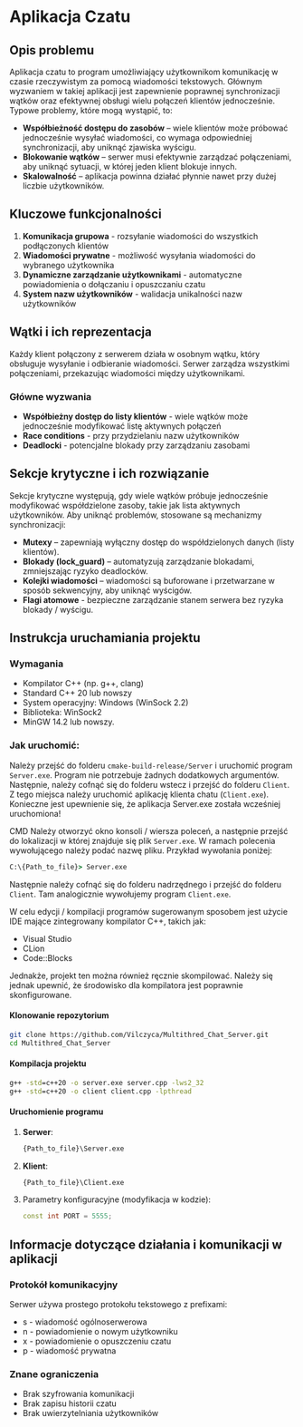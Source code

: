 # Aplikacja Czatu  

## Opis problemu  
Aplikacja czatu to program umożliwiający użytkownikom komunikację w czasie rzeczywistym za pomocą wiadomości tekstowych. Głównym wyzwaniem w takiej aplikacji jest zapewnienie poprawnej synchronizacji wątków oraz efektywnej obsługi wielu połączeń klientów jednocześnie. Typowe problemy, które mogą wystąpić, to:  

- **Współbieżność dostępu do zasobów** – wiele klientów może próbować jednocześnie wysyłać wiadomości, co wymaga odpowiedniej synchronizacji, aby uniknąć zjawiska wyścigu.  
- **Blokowanie wątków** – serwer musi efektywnie zarządzać połączeniami, aby uniknąć sytuacji, w której jeden klient blokuje innych.  
- **Skalowalność** – aplikacja powinna działać płynnie nawet przy dużej liczbie użytkowników.
  
## Kluczowe funkcjonalności
1. **Komunikacja grupowa** - rozsyłanie wiadomości do wszystkich podłączonych klientów
2. **Wiadomości prywatne** - możliwość wysyłania wiadomości do wybranego użytkownika
3. **Dynamiczne zarządzanie użytkownikami** - automatyczne powiadomienia o dołączaniu i opuszczaniu czatu
4. **System nazw użytkowników** - walidacja unikalności nazw użytkowników
   
## Wątki i ich reprezentacja  
Każdy klient połączony z serwerem działa w osobnym wątku, który obsługuje wysyłanie i odbieranie wiadomości. Serwer zarządza wszystkimi połączeniami, przekazując wiadomości między użytkownikami.  

### Główne wyzwania
- **Współbieżny dostęp do listy klientów** - wiele wątków może jednocześnie modyfikować listę aktywnych połączeń
- **Race conditions** - przy przydzielaniu nazw użytkowników
- **Deadlocki** - potencjalne blokady przy zarządzaniu zasobami

## Sekcje krytyczne i ich rozwiązanie  
Sekcje krytyczne występują, gdy wiele wątków próbuje jednocześnie modyfikować współdzielone zasoby, takie jak lista aktywnych użytkowników. Aby uniknąć problemów, stosowane są mechanizmy synchronizacji:  

- **Mutexy** – zapewniają wyłączny dostęp do współdzielonych danych (listy klientów).  
- **Blokady (lock_guard)** – automatyzują zarządzanie blokadami, zmniejszając ryzyko deadlocków.  
- **Kolejki wiadomości** – wiadomości są buforowane i przetwarzane w sposób sekwencyjny, aby uniknąć wyścigów.  
- **Flagi atomowe** - bezpieczne zarządzanie stanem serwera bez ryzyka blokady / wyścigu.

## Instrukcja uruchamiania projektu  

### Wymagania  
- Kompilator C++ (np. g++, clang)  
- Standard C++ 20 lub nowszy  
- System operacyjny: Windows (WinSock 2.2)
- Biblioteka: WinSock2
- MinGW 14.2 lub nowszy.  

### Jak uruchomić:  
Należy przejść do folderu `cmake-build-release/Server` i uruchomić program `Server.exe`. Program nie potrzebuje żadnych dodatkowych argumentów. Następnie, należy cofnąć się do folderu wstecz i przejść do folderu `Client`. 
Z tego miejsca należy uruchomić aplikację klienta chatu (`Client.exe`). 
Konieczne jest upewnienie się, że aplikacja Server.exe została wcześniej uruchomiona!

CMD
Należy otworzyć okno konsoli / wiersza poleceń, a następnie przejść do lokalizacji w której znajduje się plik `Server.exe`. W ramach polecenia wywołującego należy podać nazwę pliku. Przykład wywołania poniżej:
```cmd
C:\{Path_to_file}> Server.exe 
```
Następnie należy cofnąć się do folderu nadrzędnego i przejść do folderu `Client`. Tam analogicznie wywołujemy program `Client.exe`.

W celu edycji / kompilacji programów sugerowanym sposobem jest użycie IDE mające zintegrowany kompilator C++, takich jak:
- Visual Studio
- CLion
- Code::Blocks
  
Jednakże, projekt ten można również ręcznie skompilować. Należy się jednak upewnić, że środowisko dla kompilatora jest poprawnie skonfigurowane.

#### Klonowanie repozytorium  
```bash
git clone https://github.com/Vilczyca/Multithred_Chat_Server.git  
cd Multithred_Chat_Server  
```  

#### Kompilacja projektu  
```cmd
g++ -std=c++20 -o server.exe server.cpp -lws2_32 
g++ -std=c++20 -o client client.cpp -lpthread  
```  

#### Uruchomienie programu  
1. **Serwer**:  
   ```cmd
   {Path_to_file}\Server.exe  
   ```  

2. **Klient**:  
   ```cmd
   {Path_to_file}\Client.exe  
   ```  

3. Parametry konfiguracyjne (modyfikacja w kodzie):
   ```cpp
   const int PORT = 5555;
   ```
## Informacje dotyczące działania i komunikacji w aplikacji 
### Protokół komunikacyjny
Serwer używa prostego protokołu tekstowego z prefixami:
- s - wiadomość ogólnoserwerowa
- n - powiadomienie o nowym użytkowniku
- x - powiadomienie o opuszczeniu czatu
- p - wiadomość prywatna

### Znane ograniczenia
- Brak szyfrowania komunikacji
- Brak zapisu historii czatu
- Brak uwierzytelniania użytkowników
